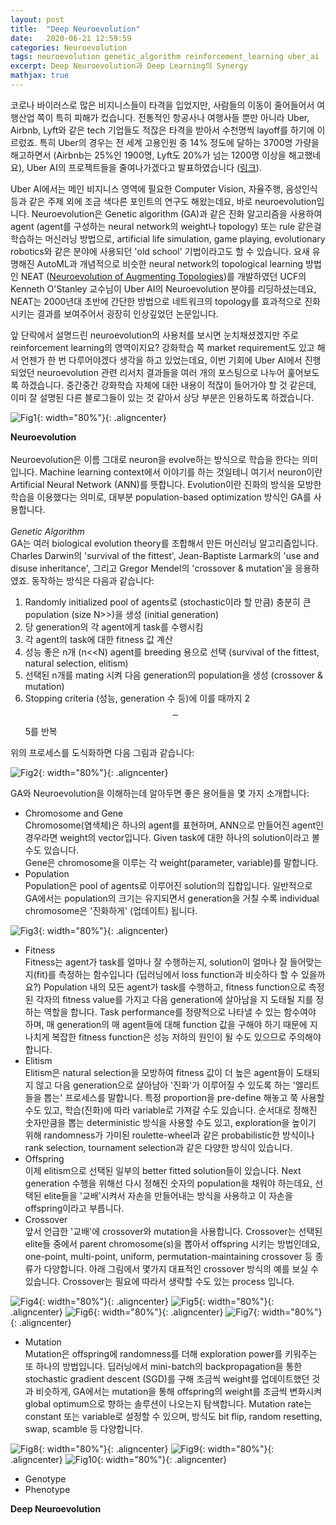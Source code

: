 ```yaml
---
layout: post
title:  "Deep Neuroevolution"
date:   2020-06-21 12:59:59
categories: Neuroevolution
tags: neuroevolution genetic_algorithm reinforcement_learning uber_ai
excerpt: Deep Neuroevolution과 Deep Learning의 Synergy
mathjax: true
---
```



코로나 바이러스로 많은 비지니스들이 타격을 입었지만, 사람들의 이동이 줄어들어서 여행산업 쪽이 특히 피해가 컸습니다. 전통적인 항공사나 여행사들 뿐만 아니라 Uber, Airbnb, Lyft와 같은 tech 기업들도 적잖은 타격을 받아서 수천명씩 layoff를 하기에 이르렀죠. 특히 Uber의 경우는 전 세계 고용인원 중 14% 정도에 달하는 3700명 가량을 해고하면서 (Airbnb는 25%인 1900명, Lyft도 20%가 넘는 1200명 이상을 해고했네요), Uber AI의 프로젝트들을 줄여나가겠다고 발표하였습니다 ([링크](https://analyticsindiamag.com/uber-ai-labs-layoffs/)).


Uber AI에서는 메인 비지니스 영역에 필요한 Computer Vision, 자율주행, 음성인식 등과 같은 주제 외에 조금 색다른 포인트의 연구도 해왔는데요, 바로 neuroevolution입니다. Neuroevolution은 Genetic algorithm (GA)과 같은 진화 알고리즘을 사용하여 agent (agent를 구성하는 neural network의 weight나 topology) 또는 rule 같은걸 학습하는 머신러닝 방법으로, artificial life simulation, game playing, evolutionary robotics와 같은 분야에 사용되던 'old school' 기법이라고도 할 수 있습니다. 요새 유명해진 AutoML과 개념적으로 비슷한 neural network의 topological learning 방법인 NEAT ([Neuroevolution of Augmenting Topologies](https://www.cs.ucf.edu/~kstanley/neat.html))를 개발하였던 UCF의 Kenneth O'Stanley 교수님이 Uber AI의 Neuroevolution 분야를 리딩하셨는데요, NEAT는 2000년대 초반에 간단한 방법으로 네트워크의 topology를 효과적으로 진화시키는 결과를 보여주어서 굉장히 인상깊었던 논문입니다.


앞 단락에서 설명드린 neuroevolution의 사용처를 보시면 눈치채셨겠지만 주로 reinforcement learning의 영역이지요? 강화학습 쪽 market requirement도 있고 해서 언젠가 한 번 다루어야겠다 생각을 하고 있었는데요, 이번 기회에 Uber AI에서 진행되었던 neuroevolution 관련 리서치 결과들을 여러 개의 포스팅으로 나누어 훑어보도록 하겠습니다. 중간중간 강화학습 자체에 대한 내용이 적잖이 들어가야 할 것 같은데, 이미 잘 설명된 다른 블로그들이 있는 것 같아서 상당 부분은 인용하도록 하겠습니다.

![Fig1](https://jiryang.github.io/img/neuroevolution.png "Neuroevolution"){: width="80%"}{: .aligncenter}


**Neuroevolution**<br><br>
Neuroevolution은 이름 그대로 neuron을 evolve하는 방식으로 학습을 한다는 의미입니다. Machine learning context에서 이야기를 하는 것일테니 여기서 neuron이란 Artificial Neural Network (ANN)를 뜻합니다. Evolution이란 진화의 방식을 모방한 학습을 이용했다는 의미로, 대부분 population-based optimization 방식인 GA를 사용합니다.<br><br>
_Genetic Algorithm_<br>
GA는 여러 biological evolution theory를 조합해서 만든 머신러닝 알고리즘입니다. Charles Darwin의 'survival of the fittest', Jean-Baptiste Larmark의 'use and disuse inheritance', 그리고 Gregor Mendel의 'crossover & mutation'을 응용하였죠. 동작하는 방식은 다음과 같습니다:
1. Randomly initialized pool of agents로 (stochastic이라 할 만큼) 충분히 큰 population (size N>>)을 생성 (initial generation)
2. 당 generation의 각 agent에게 task를 수행시킴
3. 각 agent의 task에 대한 fitness 값 계산
4. 성능 좋은 n개 (n<<N) agent를 breeding 용으로 선택 (survival of the fittest, natural selection, elitism)
5. 선택된 n개를 mating 시켜 다음 generation의 population을 생성 (crossover & mutation)
6. Stopping criteria (성능, generation 수 등)에 이를 때까지 2$$\sim$$5를 반복

위의 프로세스를 도식화하면 다음 그림과 같습니다:

![Fig2](https://jiryang.github.io/img/ga_process2.png "Process of Genetic Algorithm"){: width="80%"}{: .aligncenter}


GA와 Neuroevolution을 이해하는데 알아두면 좋은 용어들을 몇 가지 소개합니다:<br>
* Chromosome and Gene<br>
Chromosome(염색체)은 하나의 agent를 표현하며, ANN으로 만들어진 agent인 경우라면 weight의 vector입니다. Given task에 대한 하나의 solution이라고 볼 수도 있습니다.<br>
Gene은 chromosome을 이루는 각 weight(parameter, variable)를 말합니다.
* Population<br>
Population은 pool of agents로 이루어진 solution의 집합입니다. 일반적으로 GA에서는 population의 크기는 유지되면서 generation을 거칠 수록 individual chromosome은 '진화하게' (업데이트) 됩니다.

![Fig3](https://jiryang.github.io/img/population_chromosome_gene.png "Units in GA"){: width="80%"}{: .aligncenter}


* Fitness<br>
Fitness는 agent가 task를 얼마나 잘 수행하는지, solution이 얼마나 잘 들어맞는지(fit)를 측정하는 함수입니다 (딥러닝에서 loss function과 비슷하다 할 수 있을까요?) Population 내의 모든 agent가 task를 수행하고, fitness function으로 측정된 각자의 fitness value를 가지고 다음 generation에 살아남을 지 도태될 지를 정하는 역할을 합니다. Task performance를 정량적으로 나타낼 수 있는 함수여야 하며, 매 generation의 매 agent들에 대해 function 값을 구해야 하기 때문에 지나치게 복잡한 fitness function은 성능 저하의 원인이 될 수도 있으므로 주의해야 합니다.
* Elitism<br>
Elitism은 natural selection을 모방하여 fitness 값이 더 높은 agent들이 도태되지 않고 다음 generation으로 살아남아 '진화'가 이루어질 수 있도록 하는 '엘리트들을 뽑는' 프로세스를 말합니다. 특정 proportion을 pre-define 해놓고 쭉 사용할 수도 있고, 학습(진화)에 따라 variable로 가져갈 수도 있습니다. 순서대로 정해진 숫자만큼을 뽑는 deterministic 방식을 사용할 수도 있고, exploration을 높이기 위해 randomness가 가미된 roulette-wheel과 같은 probabilistic한 방식이나 rank selection, tournament selection과 같은 다양한 방식이 있습니다.
* Offspring<br>
이제 elitism으로 선택된 일부의 better fitted solution들이 있습니다. Next generation 수행을 위해선 다시 정해진 숫자의 population을 채워야 하는데요, 선택된 elite들을 '교배'시켜서 자손을 만들어내는 방식을 사용하고 이 자손을 offspring이라고 부릅니다.
* Crossover<br>
앞서 언급한 '교배'에 crossover와 mutation을 사용합니다. Crossover는 선택된 elite들 중에서 parent chromosome(s)을 뽑아서 offspring 시키는 방법인데요, one-point, multi-point, uniform, permutation-maintaining crossover 등 종류가 다양합니다. 아래 그림에서 몇가지 대표적인 crossover 방식의 예를 보실 수 있습니다. Crossover는 필요에 따라서 생략할 수도 있는 process 입니다.

![Fig4](https://jiryang.github.io/img/one_point_crossover.jpg "One-Point Crossover"){: width="80%"}{: .aligncenter}
![Fig5](https://jiryang.github.io/img/multi_point_crossover.jpg "Multi-Point Crossover"){: width="80%"}{: .aligncenter}
![Fig6](https://jiryang.github.io/img/uniform_crossover.jpg "Uniform Crossover"){: width="80%"}{: .aligncenter}
![Fig7](https://jiryang.github.io/img/david_order_crossover.jpg "OX1 (Permutation-Maintaining) Crossover"){: width="80%"}{: .aligncenter}


* Mutation<br>
Mutation은 offspring에 randomness를 더해 exploration power를 키워주는 또 하나의 방법입니다. 딥러닝에서 mini-batch의 backpropagation을 통한 stochastic gradient descent (SGD)를 구해 조금씩 weight를 업데이트했던 것과 비슷하게, GA에서는 mutation을 통해 offspring의 weight를 조금씩 변화시켜 global optimum으로 향하는 솔루션이 나오는지 탐색합니다. Mutation rate는 constant 또는 variable로 설정할 수 있으며, 방식도 bit flip, random resetting, swap, scamble 등 다양합니다.

![Fig8](https://jiryang.github.io/img/bit_flip_mutation.jpg "Bit Flip Mutation"){: width="80%"}{: .aligncenter}
![Fig9](https://jiryang.github.io/img/swap_mutation.jpg "Swap Mutation"){: width="80%"}{: .aligncenter}
![Fig10](https://jiryang.github.io/img/scramble_mutation.jpg "Scramble Mutation"){: width="80%"}{: .aligncenter}


* Genotype<br>
* Phenotype<br>



**Deep Neuroevolution**<br><br>



